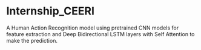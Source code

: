 # Internship_CEERI
A Human Action Recognition model using pretrained CNN models for feature extraction and Deep Bidirectional LSTM layers with Self Attention to make the prediction.
